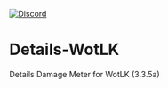 [![Discord](https://discordapp.com/api/guilds/259362419372064778/widget.png?style=shield)](https://discord.gg/7cjU9xvcQY)

# Details-WotLK
Details Damage Meter for WotLK (3.3.5a)
